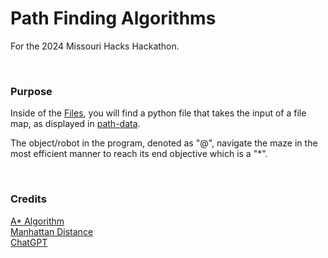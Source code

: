 # Path Finding Algorithms

For the 2024 Missouri Hacks Hackathon.

<br>

### Purpose

Inside of the [Files](https://github.com/CodeAPretzel/Path-Finding-Algorithms/tree/main/Files), you will find a python file that takes the input of a file map, as displayed in [path-data](https://github.com/CodeAPretzel/Path-Finding-Algorithms/blob/main/Files/path-data).

The object/robot in the program, denoted as "@", navigate the maze in the most efficient manner to reach its end objective which is a "*".

<br>

### Credits

[A* Algorithm](https://www.geeksforgeeks.org/a-search-algorithm/)
<br>
[Manhattan Distance](https://www.datacamp.com/tutorial/manhattan-distance)
<br>
[ChatGPT](https://chatgpt.com/)
